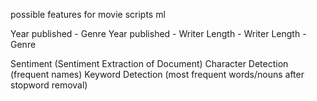possible features for movie scripts ml

Year published - Genre
Year published - Writer
Length - Writer
Length - Genre

Sentiment (Sentiment Extraction of Document)
Character Detection (frequent names)
Keyword Detection (most frequent words/nouns after stopword removal)